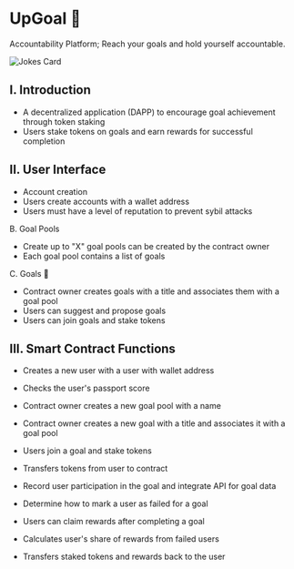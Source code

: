 # UpGoal 🏁
Accountability Platform; Reach your goals and hold yourself accountable.

![Jokes Card](https://readme-jokes.vercel.app/api)

## I. Introduction
- A decentralized application (DAPP) to encourage goal achievement through token staking
- Users stake tokens on goals and earn rewards for successful completion

## II. User Interface
- Account creation
- Users create accounts with a wallet address
- Users must have a level of reputation to prevent sybil attacks 

B. Goal Pools
- Create up to "X" goal pools can be created by the contract owner
- Each goal pool contains a list of goals

C. Goals 💼
- Contract owner creates goals with a title and associates them with a goal pool
- Users can suggest and propose goals
- Users can join goals and stake tokens

## III. Smart Contract Functions

- Creates a new user with a user with wallet address
- Checks the user's passport score
- Contract owner creates a new goal pool with a name
- Contract owner creates a new goal with a title and associates it with a goal pool
- Users join a goal and stake tokens
- Transfers tokens from user to contract
- Record user participation in the goal and integrate API for goal data

- Determine how to mark a user as failed for a goal
- Users can claim rewards after completing a goal
- Calculates user's share of rewards from failed users
- Transfers staked tokens and rewards back to the user
